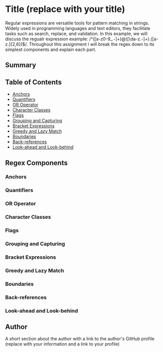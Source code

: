 # Title (replace with your title)

Regular expressions are versatile tools for pattern matching in strings. Widely used in programming languages and text editors, they facilitate tasks such as search, replace, and validation. In this example, we will discuss the regualr expression example: /^([a-z0-9_.-]+)@([\da-z.-]+).([a-z.]{2,6})$/. Throughout this assignment I will break the regex down to its simplest components and explain each part.

## Summary



## Table of Contents

- [Anchors](#anchors)
- [Quantifiers](#quantifiers)
- [OR Operator](#or-operator)
- [Character Classes](#character-classes)
- [Flags](#flags)
- [Grouping and Capturing](#grouping-and-capturing)
- [Bracket Expressions](#bracket-expressions)
- [Greedy and Lazy Match](#greedy-and-lazy-match)
- [Boundaries](#boundaries)
- [Back-references](#back-references)
- [Look-ahead and Look-behind](#look-ahead-and-look-behind)

## Regex Components

### Anchors

### Quantifiers

### OR Operator

### Character Classes

### Flags

### Grouping and Capturing

### Bracket Expressions

### Greedy and Lazy Match

### Boundaries

### Back-references

### Look-ahead and Look-behind

## Author

A short section about the author with a link to the author's GitHub profile (replace with your information and a link to your profile)